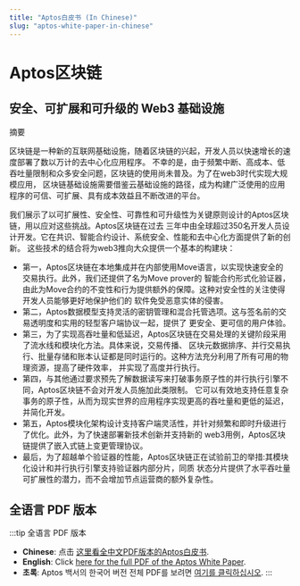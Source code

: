 ```yaml
---
title: "Aptos白皮书 (In Chinese)"
slug: "aptos-white-paper-in-chinese"
---
```


# Aptos区块链
## 安全、可扩展和可升级的 Web3 基础设施

摘要

区块链是一种新的互联网基础设施，随着区块链的兴起，开发人员以快速增长的速度部署了数以万计的去中心化应用程序。
不幸的是，由于频繁中断、高成本、低吞吐量限制和众多安全问题，区块链的使用尚未普及。为了在web3时代实现大规模应用，
区块链基础设施需要借鉴云基础设施的路径，成为构建广泛使用的应用程序的可信、可扩展、具有成本效益且不断改进的平台。

我们展示了以可扩展性、安全性、可靠性和可升级性为关键原则设计的Aptos区块链，用以应对这些挑战。Aptos区块链在过去
三年中由全球超过350名开发人员设计开发。它在共识、智能合约设计、系统安全、性能和去中心化方面提供了新的创新。
这些技术的结合将为web3推向大众提供一个基本的构建块：

- 第一，Aptos区块链在本地集成并在内部使用Move语言，以实现快速安全的交易执行。此外，我们还提供了名为Move prover的
智能合约形式化验证器，由此为Move合约的不变性和行为提供额外的保障。这种对安全性的关注使得开发人员能够更好地保护他们的
软件免受恶意实体的侵害。
- 第二，Aptos数据模型支持灵活的密钥管理和混合托管选项。这与签名前的交易透明度和实用的轻型客户端协议一起，提供了
更安全、更可信的用户体验。
- 第三，为了实现高吞吐量和低延迟，Aptos区块链在交易处理的关键阶段采用了流水线和模块化方法。具体来说，交易传播、
区块元数据排序、并行交易执行、批量存储和账本认证都是同时运行的。这种方法充分利用了所有可用的物理资源，提高了硬件效率，
并实现了高度并行执行。
- 第四，与其他通过要求预先了解数据读写来打破事务原子性的并行执行引擎不同，Aptos区块链不会对开发人员施加此类限制。
它可以有效地支持任意复杂事务的原子性，从而为现实世界的应用程序实现更高的吞吐量和更低的延迟，并简化开发。
- 第五，Aptos模块化架构设计支持客户端灵活性，并针对频繁和即时升级进行了优化。此外，为了快速部署新技术创新并支持新的
web3用例，Aptos区块链提供了嵌入式链上变更管理协议。
- 最后，为了超越单个验证器的性能，Aptos区块链正在试验前卫的举措:其模块化设计和并行执行引擎支持验证器内部分片，同质
状态分片提供了水平吞吐量可扩展性的潜力，而不会增加节点运营商的额外复杂性。

## 全语言 PDF 版本

:::tip 全语言 PDF 版本

- **Chinese**: 点击 [这里看全中文PDF版本的Aptos白皮书](/papers/whitepaper-chinese.pdf).
- **English**: Click [here for the full PDF of the Aptos White Paper](/papers/Aptos-Whitepaper.pdf).
- **초록**: Aptos 백서의 한국어 버전 전체 PDF를 보려면 [여기를 클릭하십시오](/papers/whitepaper-korean.pdf).
:::

